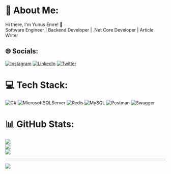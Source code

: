 # 💫 About Me:
Hi there, I'm Yunus Emre! 👋<br>Software Engineer | Backend Developer | .Net Core Developer | Article Writer


## 🌐 Socials:
[![Instagram](https://img.shields.io/badge/Instagram-%23E4405F.svg?logo=Instagram&logoColor=white)](https://instagram.com/yuemwrite) [![LinkedIn](https://img.shields.io/badge/LinkedIn-%230077B5.svg?logo=linkedin&logoColor=white)](https://linkedin.com/in/yunus-emre-haslak) [![Twitter](https://img.shields.io/badge/Twitter-%231DA1F2.svg?logo=Twitter&logoColor=white)](https://twitter.com/yuemwrite) 

# 💻 Tech Stack:
![C#](https://img.shields.io/badge/c%23-%23239120.svg?style=for-the-badge&logo=c-sharp&logoColor=white) ![MicrosoftSQLServer](https://img.shields.io/badge/Microsoft%20SQL%20Sever-CC2927?style=for-the-badge&logo=microsoft%20sql%20server&logoColor=white) ![Redis](https://img.shields.io/badge/redis-%23DD0031.svg?style=for-the-badge&logo=redis&logoColor=white) ![MySQL](https://img.shields.io/badge/mysql-%2300f.svg?style=for-the-badge&logo=mysql&logoColor=white) ![Postman](https://img.shields.io/badge/Postman-FF6C37?style=for-the-badge&logo=postman&logoColor=white) ![Swagger](https://img.shields.io/badge/-Swagger-%23Clojure?style=for-the-badge&logo=swagger&logoColor=white)
# 📊 GitHub Stats:
![](https://github-readme-stats.vercel.app/api?username=yuemwrite&theme=dark&hide_border=false&include_all_commits=false&count_private=false)<br/>
![](https://github-readme-streak-stats.herokuapp.com/?user=yuemwrite&theme=dark&hide_border=false)<br/>
![](https://github-readme-stats.vercel.app/api/top-langs/?username=yuemwrite&theme=dark&hide_border=false&include_all_commits=false&count_private=false&layout=compact)



---
[![](https://visitcount.itsvg.in/api?id=yuemwrite&icon=0&color=0)](https://visitcount.itsvg.in)

<!-- Proudly created with GPRM ( https://gprm.itsvg.in ) -->
